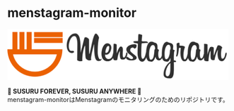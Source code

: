 # menstagram-monitor

<img src="logo.png" width="500">

**🍜 SUSURU FOREVER, SUSURU ANYWHERE 🍜**  
menstagram-monitorはMenstagramのモニタリングのためのリポジトリです。
